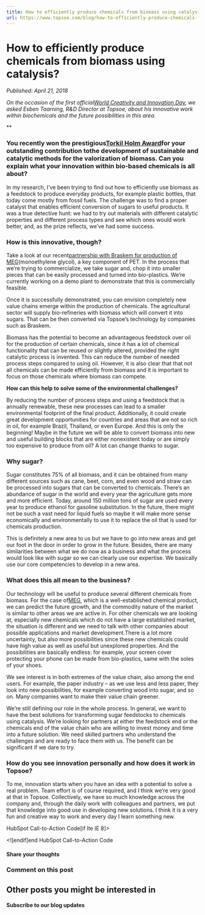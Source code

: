 ```yaml
---
title: How to efficiently produce chemicals from biomass using catalysis?
url: https://www.topsoe.com/blog/how-to-efficiently-produce-chemicals-from-biomass-using-catalysis#main-content
---
```


# How to efficiently produce chemicals from biomass using catalysis?

*Published: April 21, 2018*

*On the occasion of the first official[World Creativity and Innovation Day](http://www.un.org/en/events/creativityday/), we asked Esben Taarning, R&D Director at Topsoe, about his innovative work within biochemicals and the future possibilities in this area.*

**

### **You recently won the prestigious[Torkil Holm Award](https://atv.dk/nyheder/nyhed/torkil-holm-prisen-2018-til-rd-director-esben-taarning)for your outstanding contribution to****the development of sustainable and catalytic methods for the valorization of biomass. C****an you explain what your innovation within bio-based chemicals is all about?**

In my research, I’ve been trying to find out how to efficiently use biomass as a feedstock to produce everyday products, for example plastic bottles, that today come mostly from fossil fuels. The challenge was to find a proper catalyst that enables efficient conversion of sugars to useful products. It was a true detective hunt: we had to try out materials with different catalytic properties and different process types and see which ones would work better, and, as the prize reflects, we’ve had some success.

### **How is this innovative, though?**

Take a look at our recent[partnership with Braskem for production of MEG](/bio-based-chemicals-one-step-closer-to-commercial-breakthrough)(monoethylene glycol), a key component of PET. In the process that we’re trying to commercialize, we take sugar and, chop it into smaller pieces that can be easily processed and turned into bio-plastics. We’re currently working on a demo plant to demonstrate that this is commercially feasible.

Once it is successfully demonstrated, you can envision completely new value chains emerge within the production of chemicals. The agricultural sector will supply bio-refineries with biomass which will convert it into sugars. That can be then converted via Topsoe’s technology by companies such as Braskem.

Biomass has the potential to become an advantageous feedstock over oil for the production of certain chemicals, since it has a lot of chemical functionality that can be reused or slightly altered, provided the right catalytic process is invented. This can reduce the number of needed process steps compared to using oil. However, it is also clear that that not all chemicals can be made efficiently from biomass and it is important to focus on those chemicals where biomass can compete.

**How can this help to solve some of the environmental challenges?**

By reducing the number of process steps and using a feedstock that is annually renewable, these new processes can lead to a smaller environmental footprint of the final product. Additionally, it could create great development opportunities for countries and areas that are not so rich in oil, for example Brazil, Thailand, or even Europe. And this is only the beginning! Maybe in the future we will be able to convert biomass into new and useful building blocks that are either nonexistent today or are simply too expensive to produce from oil? A lot can change thanks to sugar.

### **Why sugar?**

Sugar constitutes 75% of all biomass, and it can be obtained from many different sources such as cane, beet, corn, and even wood and straw can be processed into sugars that can be converted to chemicals. There’s an abundance of sugar in the world and every year the agriculture gets more and more efficient. Today, around 150 million tons of sugar are used every year to produce ethanol for gasoline substitution. In the future, there might not be such a vast need for liquid fuels so maybe it will make more sense economically and environmentally to use it to replace the oil that is used for chemicals production.

This is definitely a new area to us but we have to go into new areas and get our foot in the door in order to grow in the future. Besides, there are many similarities between what we do now as a business and what the process would look like with sugar so we can clearly use our expertise. We basically use our core competencies to develop in a new area.

### **What does this all mean to the business?**

Our technology will be useful to produce several different chemicals from biomass. For the case of[MEG](https://info.topsoe.com/biochemicals), which is a well-established chemical product, we can predict the future growth, and the commodity nature of the market is similar to other areas we are active in. For other chemicals we are looking at, especially new chemicals which do not have a large established market, the situation is different and we need to talk with other companies about possible applications and market development.There is a lot more uncertainty, but also more possibilities since these new chemicals could have high value as well as useful but unexplored properties. And the possibilities are basically endless: for example, your screen cover protecting your phone can be made from bio-plastics, same with the soles of your shoes.

We see interest is in both extremes of the value chain, also among the end users. For example, the paper industry – as we use less and less paper, they look into new possibilities, for example converting wood into sugar, and so on. Many companies want to make their value chain greener.

We’re still defining our role in the whole process. In general, we want to have the best solutions for transforming sugar feedstocks to chemicals using catalysis. We’re looking for partners at either the feedstock end or the chemicals end of the value chain who are willing to invest money and time into a future solution. We need skilled partners who understand the challenges and are ready to face them with us. The benefit can be significant if we dare to try.

### **How do you see innovation personally and how does it work in Topsoe?**

To me, innovation starts when you have an idea with a potential to solve a real problem. Team effort is of course required, and I think we’re very good at that in Topsoe. Collectively, we have so much knowledge across the company and, through the daily work with colleagues and partners, we put that knowledge into good use in developing new solutions. I think it is a very fun and creative way to work and every day I learn something new.

HubSpot Call-to-Action Code[if lte IE 8]><div id="hs-cta-ie-element"></div><![endif][](https://cta-redirect.hubspot.com/cta/redirect/2115834/87f8177e-ac35-4b08-810d-ad7bbe1d1cd1)end HubSpot Call-to-Action Code

#### Share your thoughts

### Comment on this post

## Other posts you might be interested in

#### Subscribe to our blog updates